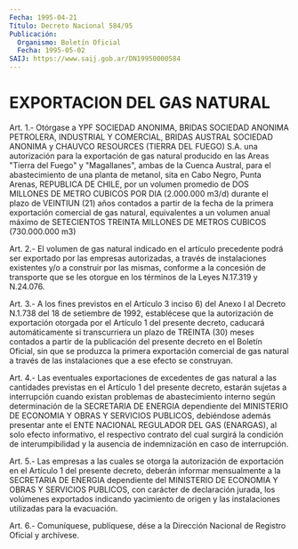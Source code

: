 ```yaml
---
Fecha: 1995-04-21
Título: Decreto Nacional 584/95
Publicación:
  Organismo: Boletín Oficial
  Fecha: 1995-05-02
SAIJ: https://www.saij.gob.ar/DN19950000584
---
```

# EXPORTACION DEL GAS NATURAL

<a id="1"></a>
Art.  1.-  Otórgase  a  YPF  SOCIEDAD ANONIMA, BRIDAS SOCIEDAD ANONIMA PETROLERA, INDUSTRIAL Y COMERCIAL,  BRIDAS AUSTRAL SOCIEDAD ANONIMA y CHAUVCO RESOURCES (TIERRA DEL FUEGO) S.A. una autorización para la exportación de gas natural  producido  en  las Areas  "Tierra  del  Fuego"  y  "Magallanes",  ambas  de  la Cuenca Austral,  para el abastecimiento de una planta de metanol, sita  en Cabo Negro,  Punta  Arenas,  REPUBLICA  DE  CHILE,  por  un volumen promedio de DOS MILLONES DE METRO CUBICOS POR DIA (2.000.000  m3/d) durante  el  plazo  de  VEINTIUN  (21) años contados a partir de la fecha  de  la  primera  exportación  comercial    de  gas  natural, equivalentes  a  un  volumen  anual  máximo de SETECIENTOS  TREINTA MILLONES DE METROS CUBICOS (730.000.000 m3)

<a id="2"></a>
Art.  2.-  El  volumen  de gas natural indicado en el artículo precedente podrá ser exportado  por  las  empresas  autorizadas,  a través  de instalaciones existentes y/o a construir por las mismas, conforme  a  la  concesión  de transporte que se les otorgue en los términos de la Leyes N.17.319 y N.24.076.

<a id="3"></a>
Art.  3.- A los fines previstos en el Artículo 3 inciso 6) del Anexo I al Decreto N.1.738 del 18 de setiembre de 1992, establécese  que  la  autorización  de  exportación otorgada por el Artículo  1  del  presente  decreto,  caducará  automáticamente  si transcurriera un plazo de TREINTA (30)  meses  contados a partir de la publicación del presente decreto en el Boletín  Oficial, sin que se  produzca  la  primera  exportación comercial de gas  natural  a través  de  las instalaciones  que  a  ese  efecto  se  construyan.

<a id="4"></a>
Art.  4.-  Las  eventuales  exportaciones de excedentes de gas natural a las cantidades previstas  en  el  Artículo 1 del presente decreto,  estarán sujetas a interrupción cuando  existan  problemas de abastecimiento  interno  según determinación de la SECRETARIA DE ENERGIA dependiente del MINISTERIO  DE ECONOMIA Y OBRAS Y SERVICIOS PUBLICOS,  debiéndose  además  presentar   ante  el  ENTE  NACIONAL REGULADOR  DEL  GAS  (ENARGAS),  al  solo  efecto  informativo,  el respectivo contrato del cual surgirá la condición de interumpibilidad  y  la  ausencia  de  indemnización   en  caso  de interrupción.

<a id="5"></a>
Art. 5.- Las empresas a las cuales se otorga la autorización de exportación   en  el  Artículo  1  del  presente  decreto,  deberán informar mensualmente  a  la  SECRETARIA DE ENERGIA dependiente del MINISTERIO DE ECONOMIA Y OBRAS  Y  SERVICIOS PUBLICOS, con carácter de  declaración  jurada,  los  volúmenes    exportados    indicando yacimiento  de  origen  y  las  instalaciones  utilizadas  para  la evacuación.

<a id="6"></a>
Art. 6.- Comuníquese, publíquese, dése a la Dirección Nacional de Registro Oficial y archívese.
